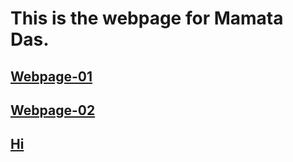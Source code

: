 # This is the webpage for Mamata Das.


## [Webpage-01](myhomepage-01/index.html)

## [Webpage-02](myhomepage-02/index.html)

## [Hi](https://drive.google.com/file/d/1Z4tu6M9zjgu2gpoGMtclnvnyh9vp1hrn/view?usp=drive_link)

